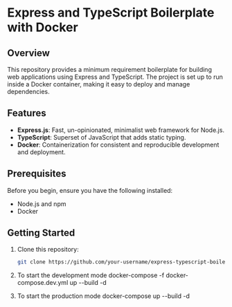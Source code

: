 # Express and TypeScript Boilerplate with Docker

## Overview

This repository provides a minimum requirement boilerplate for building web applications using Express and TypeScript. The project is set up to run inside a Docker container, making it easy to deploy and manage dependencies.

## Features

- **Express.js**: Fast, un-opinionated, minimalist web framework for Node.js.
- **TypeScript**: Superset of JavaScript that adds static typing.
- **Docker**: Containerization for consistent and reproducible development and deployment.

## Prerequisites

Before you begin, ensure you have the following installed:

- Node.js and npm
- Docker

## Getting Started

1. Clone this repository:

   ```bash
   git clone https://github.com/your-username/express-typescript-boilerplate.git

2. To start the development mode
    docker-compose -f docker-compose.dev.yml up --build -d

2. To start the production mode
    docker-compose up --build -d

